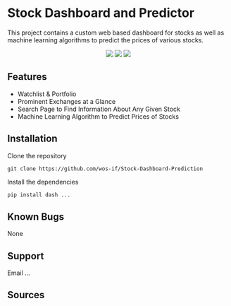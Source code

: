 # Stock Dashboard and Predictor
This project contains a custom web based dashboard for stocks as well as machine learning algorithms to predict the prices of various stocks. 

<p align="center">
  <img src="https://img.shields.io/github/stars/wos-if/Stock-Dashboard-Prediction"/>
  <img src = "https://img.shields.io/github/forks/wos-if/Stock-Dashboard-Prediction" />
  <img src = "https://img.shields.io/github/issues/wos-if/Stock-Dashboard-Prediction" />
</p>

## Features 
- Watchlist & Portfolio
- Prominent Exchanges at a Glance
- Search Page to Find Information About Any Given Stock 
- Machine Learning Algorithm to Predict Prices of Stocks 

## Installation 
Clone the repository 
```
git clone https://github.com/wos-if/Stock-Dashboard-Prediction
```
Install the dependencies 
```python
pip install dash ...
```

## Known Bugs
None 

## Support 
Email ... 

## Sources


